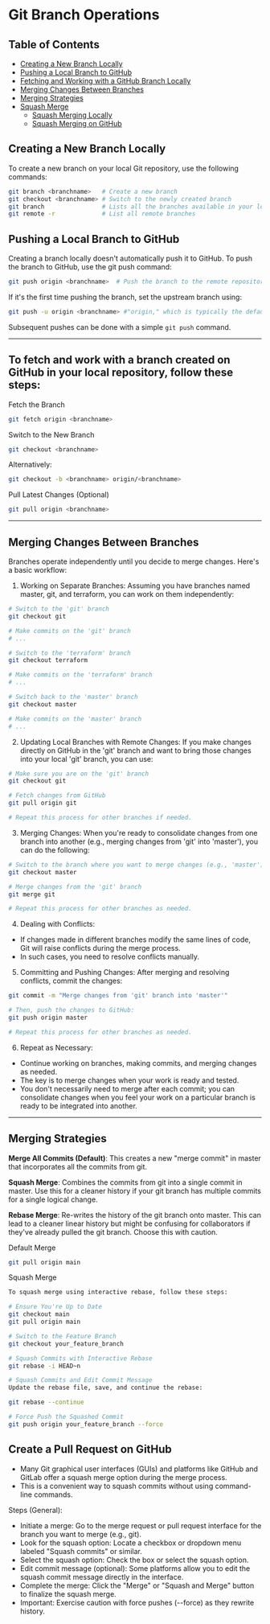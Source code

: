 # Git Branch Operations

## Table of Contents

- [Creating a New Branch Locally](#creating-a-new-branch-locally)
- [Pushing a Local Branch to GitHub](#pushing-a-local-branch-to-github)
- [Fetching and Working with a GitHub Branch Locally](#fetching-and-working-with-a-github-branch-locally)
- [Merging Changes Between Branches](#merging-changes-between-branches)
- [Merging Strategies](#merging-strategies)
- [Squash Merge](#squash-merge)
  - [Squash Merging Locally](#squash-merging-locally)
  - [Squash Merging on GitHub](#squash-merging-on-github)

## Creating a New Branch Locally
To create a new branch on your local Git repository, use the following commands:

```bash
git branch <branchname>   # Create a new branch
git checkout <branchname> # Switch to the newly created branch
git branch                # Lists all the branches available in your local repository.
git remote -r             # List all remote branches
```
## Pushing a Local Branch to GitHub
Creating a branch locally doesn't automatically push it to GitHub. To push the branch to GitHub, use the git push command:

```bash
git push origin <branchname>  # Push the branch to the remote repository on GitHub
```
If it's the first time pushing the branch, set the upstream branch using:
```bash
git push -u origin <branchname> #"origin," which is typically the default name for the remote repository on GitHub.
```
Subsequent pushes can be done with a simple `git push` command.

---

## To fetch and work with a branch created on GitHub in your local repository, follow these steps:

Fetch the Branch

```bash
git fetch origin <branchname>
```
Switch to the New Branch
```bash
git checkout <branchname>
```
Alternatively:
```bash
git checkout -b <branchname> origin/<branchname>
```
Pull Latest Changes (Optional)
```bash
git pull origin <branchname>
```

---

## **Merging Changes Between Branches**
Branches operate independently until you decide to merge changes. Here's a basic workflow:

1. Working on Separate Branches:
Assuming you have branches named master, git, and terraform, you can work on them independently:
```bash
# Switch to the 'git' branch
git checkout git

# Make commits on the 'git' branch
# ...

# Switch to the 'terraform' branch
git checkout terraform

# Make commits on the 'terraform' branch
# ...

# Switch back to the 'master' branch
git checkout master

# Make commits on the 'master' branch
# ...
```
2. Updating Local Branches with Remote Changes:
If you make changes directly on GitHub in the 'git' branch and want to bring those changes into your local 'git' branch, you can use:
```bash
# Make sure you are on the 'git' branch
git checkout git

# Fetch changes from GitHub
git pull origin git

# Repeat this process for other branches if needed.
```
3. Merging Changes:
When you're ready to consolidate changes from one branch into another (e.g., merging changes from 'git' into 'master'), you can do the following:
```bash
# Switch to the branch where you want to merge changes (e.g., 'master')
git checkout master

# Merge changes from the 'git' branch
git merge git

# Repeat this process for other branches as needed.
```
4. Dealing with Conflicts:

-  If changes made in different branches modify the same lines of code, Git will raise conflicts during the merge process.
-  In such cases, you need to resolve conflicts manually.

5. Committing and Pushing Changes:
After merging and resolving conflicts, commit the changes:
```bash
git commit -m "Merge changes from 'git' branch into 'master'"

# Then, push the changes to GitHub:
git push origin master

# Repeat this process for other branches as needed.
```
6. Repeat as Necessary:

-  Continue working on branches, making commits, and merging changes as needed.
-  The key is to merge changes when your work is ready and tested.
-  You don't necessarily need to merge after each commit; you can consolidate changes when you feel your work on a particular branch is ready to be integrated into another. 

---

## Merging Strategies
**Merge All Commits (Default)**: This creates a new "merge commit" in master that incorporates all the commits from git.

**Squash Merge**: Combines the commits from git into a single commit in master. Use this for a cleaner history if your git branch has multiple commits for a single logical change.

**Rebase Merge**: Re-writes the history of the git branch onto master. This can lead to a cleaner linear history but might be confusing for collaborators if they've already pulled the git branch. Choose this with caution.


Default Merge
```bash
git pull origin main
```
Squash Merge
```bash
To squash merge using interactive rebase, follow these steps:

# Ensure You're Up to Date
git checkout main
git pull origin main

# Switch to the Feature Branch
git checkout your_feature_branch

# Squash Commits with Interactive Rebase
git rebase -i HEAD~n

# Squash Commits and Edit Commit Message
Update the rebase file, save, and continue the rebase:

git rebase --continue

# Force Push the Squashed Commit
git push origin your_feature_branch --force
```
## Create a Pull Request on GitHub

-  Many Git graphical user interfaces (GUIs) and platforms like GitHub and GitLab offer a squash merge option during the merge process. 
-  This is a convenient way to squash commits without using command-line commands.

Steps (General):

-  Initiate a merge: Go to the merge request or pull request interface for the branch you want to merge (e.g., git).
-  Look for the squash option: Locate a checkbox or dropdown menu labeled "Squash commits" or similar.
-  Select the squash option: Check the box or select the squash option.
-  Edit commit message (optional): Some platforms allow you to edit the squash commit message directly in the interface.
-  Complete the merge: Click the "Merge" or "Squash and Merge" button to finalize the squash merge.
-  Important: Exercise caution with force pushes (--force) as they rewrite history.
